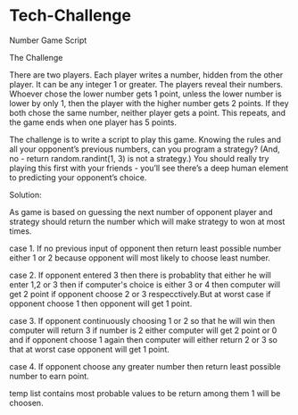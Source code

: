 # Tech-Challenge
Number Game Script

The Challenge

There are two players.
Each player writes a number, hidden from the other player. It can be any integer 1 or greater.
The players reveal their numbers.
Whoever chose the lower number gets 1 point, unless the lower number is lower by only 1, then the player with the higher number gets 2 points.
If they both chose the same number, neither player gets a point.
This repeats, and the game ends when one player has 5 points.
 

The challenge is to write a script to play this game. Knowing the rules and all your opponent’s previous numbers, can you program a strategy? (And, no - return random.randint(1, 3) is not a strategy.) You should really try playing this first with your friends - you’ll see there’s a deep human element to predicting your opponent’s choice.

Solution:

As game is based on guessing the next number of opponent player and strategy should return the number which will make strategy to won at most times.

case 1. If no previous input of opponent then return least possible number either 1 or 2 because opponent will most likely
        to choose least number.

case 2. If opponent entered 3 then there is probablity that either he will enter 1,2 or 3 then if computer's choice is either 3         or 4 then computer will get 2 point if opponent choose 2 or 3 respecctively.But at worst case if opponent choose 1
        then opponent will get 1 point.
        
case 3. If opponent continuously choosing 1 or 2 so that he will win then computer will return 3 if number is 2 either computer         will get 2 point or 0 and if opponent choose 1 again then computer will either return 2 or 3 so that at worst case 
        opponent will get 1 point.
        
case 4. If opponent choose any greater number then return least possible number to earn point.

temp list contains most probable values to be return among them 1 will be choosen.
